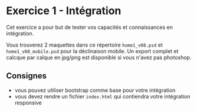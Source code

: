 # Exercice 1 - Intégration

Cet exercice a pour but de tester vos capacités et connaissances en intégration.

Vous trouverez 2 maquettes dans ce répertoire `home1_v08.psd` et `home1_v08_mobile.psd` pour la déclinaison mobile.
Un export complet et calcque par calque en jpg/png est disponible si vous n'avez pas photoshop.

## Consignes

* vous pouvez utiliser bootstrap comme base pour votre intégration
* vous devez rendre un fichier `index.html` qui contiendra votre intégration responsive
